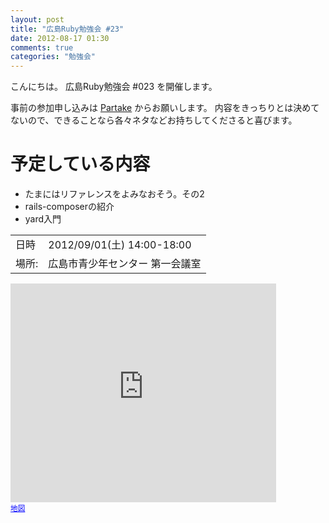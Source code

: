 ```yaml
---
layout: post
title: "広島Ruby勉強会 #23"
date: 2012-08-17 01:30
comments: true
categories: "勉強会"
---
```

こんにちは。
広島Ruby勉強会 #023 を開催します。

事前の参加申し込みは [Partake](http://partake.in/events/7841d476-fe0e-414a-807f-0e4b3e4fc683) からお願いします。
内容をきっちりとは決めてないので、できることなら各々ネタなどお持ちしてくださると喜びます。

# 予定している内容

* たまにはリファレンスをよみなおそう。その2
* rails-composerの紹介
* yard入門

<table>
<tr><td>日時  </td><td>2012/09/01(土) 14:00-18:00</td></tr>
<tr><td>場所: </td><td>広島市青少年センター 第一会議室</td>
</table>

<iframe width="425" height="350" frameborder="0" scrolling="no" marginheight="0" marginwidth="0" src="http://maps.google.co.jp/maps?ie=UTF8&amp;q=%E5%BA%83%E5%B3%B6%E5%B8%82%E9%9D%92%E5%B0%91%E5%B9%B4%E3%82%BB%E3%83%B3%E3%82%BF%E3%83%BC&amp;fb=1&amp;gl=jp&amp;hq=%E5%BA%83%E5%B3%B6%E5%B8%82%E9%9D%92%E5%B0%91%E5%B9%B4%E3%82%BB%E3%83%B3%E3%82%BF%E3%83%BC&amp;hnear=%E5%BA%83%E5%B3%B6%E5%B8%82%E9%9D%92%E5%B0%91%E5%B9%B4%E3%82%BB%E3%83%B3%E3%82%BF%E3%83%BC&amp;cid=0,0,1617776994803704521&amp;ll=34.397546,132.453762&amp;spn=0.006295,0.006295&amp;t=m&amp;iwloc=A&amp;brcurrent=3,0x355a98a0a350bb7d:0xee91cc6dbc9ae5d8,0&amp;output=embed"></iframe><br /><small><a href="http://maps.google.co.jp/maps?ie=UTF8&amp;q=%E5%BA%83%E5%B3%B6%E5%B8%82%E9%9D%92%E5%B0%91%E5%B9%B4%E3%82%BB%E3%83%B3%E3%82%BF%E3%83%BC&amp;fb=1&amp;gl=jp&amp;hq=%E5%BA%83%E5%B3%B6%E5%B8%82%E9%9D%92%E5%B0%91%E5%B9%B4%E3%82%BB%E3%83%B3%E3%82%BF%E3%83%BC&amp;hnear=%E5%BA%83%E5%B3%B6%E5%B8%82%E9%9D%92%E5%B0%91%E5%B9%B4%E3%82%BB%E3%83%B3%E3%82%BF%E3%83%BC&amp;cid=0,0,1617776994803704521&amp;ll=34.397546,132.453762&amp;spn=0.006295,0.006295&amp;t=m&amp;iwloc=A&amp;brcurrent=3,0x355a98a0a350bb7d:0xee91cc6dbc9ae5d8,0&amp;source=embed" style="color:#0000FF;text-align:left">地図</a></small>
